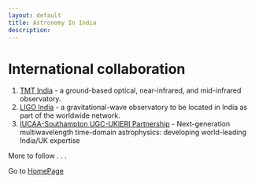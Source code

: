 ```yaml
---
layout: default
title: Astronomy In India
description:
---
```

# International collaboration 

1. [TMT India](https://tmt.iiap.res.in/about) - a ground-based optical, near-infrared, and mid-infrared observatory. 
2. [LIGO India](https://www.ligo-india.in) - a gravitational-wave observatory to be located in India as part of the worldwide network.
3. [IUCAA-Southampton UGC-UKIERI Partnership](http://www.southampton.ac.uk/~pg3e14/ukieri/) - Next-generation multiwavelength time-domain astrophysics: developing world-leading India/UK expertise


More to follow . . .

Go to [HomePage](./../index.md)
